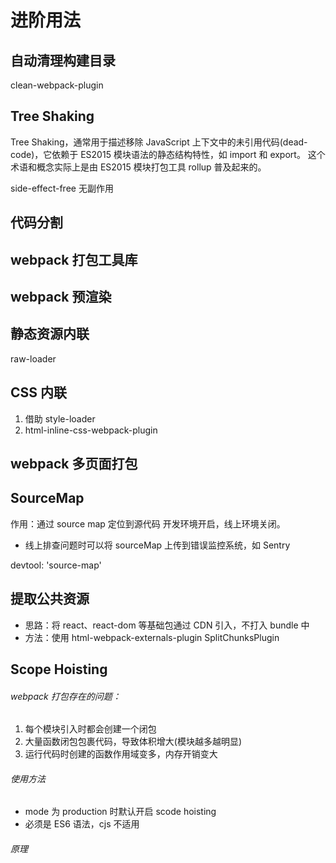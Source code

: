 # 进阶用法

## 自动清理构建目录

clean-webpack-plugin

## Tree Shaking

Tree Shaking，通常用于描述移除 JavaScript 上下文中的未引用代码(dead-code)，它依赖于 ES2015 模块语法的静态结构特性，如 import 和 export。
这个术语和概念实际上是由 ES2015 模块打包工具 rollup 普及起来的。

side-effect-free 无副作用

## 代码分割

## webpack 打包工具库

## webpack 预渲染

## 静态资源内联

raw-loader

## CSS 内联

1. 借助 style-loader
2. html-inline-css-webpack-plugin

## webpack 多页面打包

## SourceMap

作用：通过 source map 定位到源代码
开发环境开启，线上环境关闭。

- 线上排查问题时可以将 sourceMap 上传到错误监控系统，如 Sentry

devtool: 'source-map'

## 提取公共资源

- 思路：将 react、react-dom 等基础包通过 CDN 引入，不打入 bundle 中
- 方法：使用 html-webpack-externals-plugin
  SplitChunksPlugin

## Scope Hoisting

###### webpack 打包存在的问题：

1. 每个模块引入时都会创建一个闭包
2. 大量函数闭包包裹代码，导致体积增大(模块越多越明显)
3. 运行代码时创建的函数作用域变多，内存开销变大

###### 使用方法

- mode 为 production 时默认开启 scode hoisting
- 必须是 ES6 语法，cjs 不适用

###### 原理
